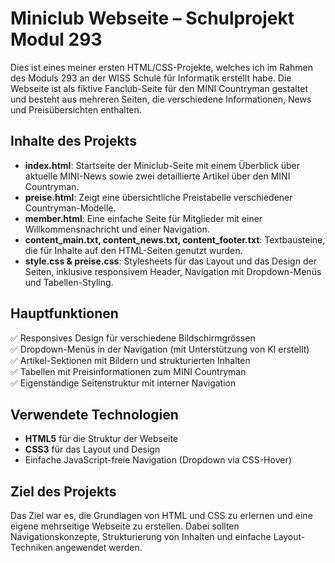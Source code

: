 # Miniclub Webseite – Schulprojekt Modul 293

Dies ist eines meiner ersten HTML/CSS-Projekte, welches ich im Rahmen des Moduls 293 an der WISS Schule für Informatik erstellt habe. Die Webseite ist als fiktive Fanclub-Seite für den MINI Countryman gestaltet und besteht aus mehreren Seiten, die verschiedene Informationen, News und Preisübersichten enthalten.

## Inhalte des Projekts

- **index.html**: Startseite der Miniclub-Seite mit einem Überblick über aktuelle MINI-News sowie zwei detaillierte Artikel über den MINI Countryman.
- **preise.html**: Zeigt eine übersichtliche Preistabelle verschiedener Countryman-Modelle.
- **member.html**: Eine einfache Seite für Mitglieder mit einer Willkommensnachricht und einer Navigation.
- **content_main.txt, content_news.txt, content_footer.txt**: Textbausteine, die für Inhalte auf den HTML-Seiten genutzt wurden.
- **style.css & preise.css**: Stylesheets für das Layout und das Design der Seiten, inklusive responsivem Header, Navigation mit Dropdown-Menüs und Tabellen-Styling.

## Hauptfunktionen

✅ Responsives Design für verschiedene Bildschirmgrössen  
✅ Dropdown-Menüs in der Navigation (mit Unterstützung von KI erstellt)  
✅ Artikel-Sektionen mit Bildern und strukturierten Inhalten  
✅ Tabellen mit Preisinformationen zum MINI Countryman  
✅ Eigenständige Seitenstruktur mit interner Navigation

## Verwendete Technologien

- **HTML5** für die Struktur der Webseite
- **CSS3** für das Layout und Design
- Einfache JavaScript-freie Navigation (Dropdown via CSS-Hover)


## Ziel des Projekts

Das Ziel war es, die Grundlagen von HTML und CSS zu erlernen und eine eigene mehrseitige Webseite zu erstellen. Dabei sollten Navigationskonzepte, Strukturierung von Inhalten und einfache Layout-Techniken angewendet werden.

